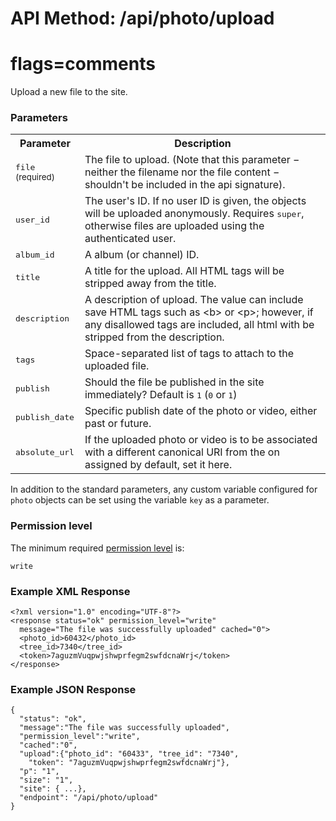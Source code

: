 # API Method: /api/photo/upload
# flags=comments

Upload a new file to the site.


### Parameters

<table class="pretty">
  <tr><th>Parameter</th><th>Description</th></tr>
  <tr><td><tt>file</tt> <small>(required)</small></td><td>The file to upload. (Note that this parameter &minus; neither the filename nor the file content &minus; shouldn't be included in the api signature).</td></tr>
  <tr><td><tt>user_id</tt></td><td>The user's ID. If no user ID is given, the objects will be uploaded anonymously. Requires <tt>super</tt>, otherwise files are uploaded using the authenticated user.</td></tr>
  <tr><td><tt>album_id</tt></td><td>A album (or channel) ID.</td></tr>
  <tr><td><tt>title</tt></td><td>A title for the upload. All HTML tags will be stripped away from the title.</td></tr>
  <tr><td><tt>description</tt></td><td>A description of upload. The value can include save HTML tags such as &lt;b&gt; or &lt;p&gt;; however, if any disallowed tags are included, all html with be stripped from the description.</td></tr>
  <tr><td><tt>tags</tt></td><td>Space-separated list of tags to attach to the uploaded file.</td></tr>
  <tr><td><tt>publish</tt></td><td>Should the file be published in the site immediately? Default is <tt>1</tt> (<tt>0</tt> or <tt>1</tt>)</td></tr>
  <tr><td><tt>publish_date</tt></td><td>Specific publish date of the photo or video, either past or future.</td></tr>
  <tr><td><tt>absolute_url</tt></td><td>If the uploaded photo or video is to be associated with a different canonical URI from the on assigned by default, set it here.</td></tr>
</table>

In addition to the standard parameters, any custom variable configured for `photo` objects can be set using the variable `key` as a parameter.
    

### Permission level 

The minimum required [permission level](index#permission-level) is:

    write

### Example XML Response

    <?xml version="1.0" encoding="UTF-8"?>
    <response status="ok" permission_level="write" 
      message="The file was successfully uploaded" cached="0">
      <photo_id>60432</photo_id>
      <tree_id>7340</tree_id>
      <token>7aguzmVuqpwjshwprfegm2swfdcnaWrj</token>
    </response>

### Example JSON Response

    {
      "status": "ok", 
      "message":"The file was successfully uploaded",
      "permission_level":"write",
      "cached":"0",
      "upload":{"photo_id": "60433", "tree_id": "7340", 
        "token": "7aguzmVuqpwjshwprfegm2swfdcnaWrj"},
      "p": "1",
      "size": "1",
      "site": { ...},
      "endpoint": "/api/photo/upload"
    }
